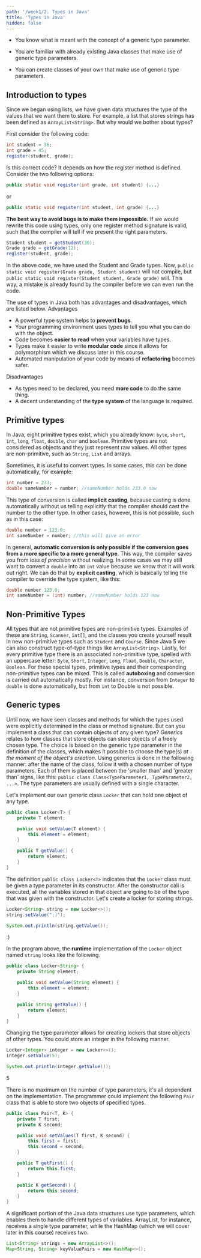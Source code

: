 ```yaml
---
path: '/week1/2. Types in Java'
title: 'Types in Java'
hidden: false
---
```


<text-box variant='learningObjectives' name='Learning Objectives'>
    
- You know what is meant with the concept of a generic type parameter.

- You are familiar with already existing Java classes that make use of generic type parameters.

- You can create classes of your own that make use of generic type parameters.

</text-box>

## Introduction to types
Since we began using lists, we have given data structures the type of the values that we want them to store. For example, a list that stores strings has been defined as `ArrayList<String>`. But why would we bother about types?

First consider the following code:
```java
int student = 36;
int grade = 45;
register(student, grade);
```
Is this correct code? It depends on how the register method is defined. Consider the two following options:
```java
public static void register(int grade, int student) {...}
``` 
or
```java
public static void register(int student, int grade) {...}
```
**The best way to avoid bugs is to make them impossible.**
If we would rewrite this code using types, only one register method signature is valid, such that the compiler will tell if we present the right parameters.
```java
Student student = getStudent(36);
Grade grade = getGrade(12);
register(student, grade);
```
In the above code, we have used the Student and Grade types. Now, `public static void register(Grade grade, Student student)` will not compile, but `public static void register(Student student, Grade grade)` will. This way, a mistake is already found by the compiler before we can even run the code.

The use of types in Java both has advantages and disadvantages, which are listed below.
Advantages
* A powerful type system helps to **prevent bugs**.
* Your programming environment uses types to tell you what you can do with the object.
* Code becomes **easier to read** when your variables have types.
* Types make it easier to write **modular code** since it allows for polymorphism which we discuss later in this course.
* Automated manipulation of your code by means of **refactoring** becomes safer.

Disadvantages
* As types need to be declared, you need **more code** to do the same thing.
* A decent understanding of the **type system** of the language is required.

## Primitive types
In Java, eight primitive types exist, which you already know: `byte`, `short`, `int`, `long`, `float`, `double`, `char` and `boolean`. Primitive types are not considered as objects and they just represent raw values. All other types are non-primitive, such as `String`, `List` and arrays.

Sometimes, it is useful to convert types. In some cases, this can be done automatically, for example:
```java
int number = 233;
double sameNumber = number; //sameNumber holds 233.0 now
```
This type of conversion is called **implicit casting**, because casting is done automatically without us telling explicitly that the compiler should cast the number to the other type.
In other cases, however, this is not possible, such as in this case:
```java
double number = 123.0;
int sameNumber = number; //this will give an error
```
In general, **automatic conversion is only possible if the conversion goes from a more specific to a more general type**. This way, the compiler saves you from _loss of precision_ without realizing.
In some cases we may still want to convert a `double` into an `int` value because we know that it will work out right. 
We can do that by **explicit casting**, which is basically telling the compiler to override the type system, like this:
```java
double number 123.0;
int sameNumber = (int) number; //sameNumber holds 123 now
```

## Non-Primitive Types
All types that are not primitive types are non-primitive types. Examples of these are `String`, `Scanner`, `int[]`, and the classes you create yourself result in new non-primitive types such as `Student` and `Course`.
Since Java 5 we can also construct type-of-type things like `ArrayList<String>`.
Lastly, for every primitive type there is an associated non-primitive type, spelled with an uppercase letter: `Byte`, `Short`, `Integer`, `Long`, `Float`, `Double`, `Character`, `Boolean`. For these special types, primitive types and their corresponding non-primitive types can be mixed. This is called **autoboxing** and conversion is carried out automatically mostly.
For instance, conversion from `Integer` to `double` is done automatically, but from `int` to Double is not possible.

## Generic types
Until now, we have seen classes and methods for which the types used were explicitly determined in the class or method signature. But can you implement a class that can contain objects of any given type?
_Generics_ relates to how classes that store objects can store objects of a freely chosen type. 
The choice is based on the generic type parameter in the definition of the classes, which makes it possible to choose the type(s) *at the moment of the object's creation*. 
Using generics is done in the following manner: after the name of the class, follow it with a chosen number of type parameters. Each of them is  placed between the 'smaller than' and 'greater than' signs, like this: `public class Class<TypeParameter1, TypeParameter2, ...>`. The type parameters are usually defined with a single character.

Let's implement our own generic class `Locker` that can hold one object of any type.

```java
public class Locker<T> {
    private T element;

    public void setValue(T element) {
        this.element = element;
    }

    public T getValue() {
        return element;
    }
}
```

The definition `public class Locker<T>` indicates that the `Locker` class must be given a type parameter in its constructor. After the constructor call is executed, all the variables stored in that object are going to be of the type that was given with the constructor. Let's create a locker for storing strings.

```java
Locker<String> string = new Locker<>();
string.setValue(":)");

System.out.println(string.getValue());
```

<sample-output>

:)

</sample-output>


In the program above, the **runtime** implementation of the `Locker` object named `string` looks like the following.

```java
public class Locker<String> {
    private String element;

    public void setValue(String element) {
        this.element = element;
    }

    public String getValue() {
        return element;
    }
}
```

Changing the type parameter allows for creating lockers that store objects of other types. You could store an integer in the following manner.

```java
Locker<Integer> integer = new Locker<>();
integer.setValue(5);

System.out.println(integer.getValue());
```

<sample-output>

5

</sample-output>

There is no maximum on the number of type parameters, it's all dependent on the implementation. The programmer could implement the following `Pair` class that is able to store two objects of specified types.

```java
public class Pair<T, K> {
    private T first;
    private K second;

    public void setValues(T first, K second) {
        this.first = first;
        this.second = second;
    }

    public T getFirst() {
        return this.first;
    }

    public K getSecond() {
        return this.second;
    }
}
```

<quiz id="4e28cce5-9043-58be-ac53-5243976494bd"></quiz>

A significant portion of the Java data structures use type parameters, which enables them to handle different types of variables. ArrayList, for instance, receives a single type parameter, while the HashMap (which we will cover later in this course) receives two.

```java
List<String> strings = new ArrayList<>();
Map<String, String> keyValuePairs = new HashMap<>();
```
